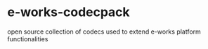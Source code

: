 e-works-codecpack
=================

open source collection of codecs used to extend e-works platform functionalities

